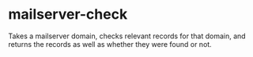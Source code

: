 # mailserver-check

Takes a mailserver domain, checks relevant records for that domain, and returns the records as well
as whether they were found or not.
